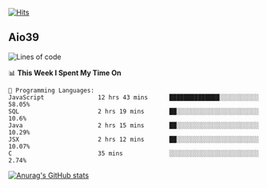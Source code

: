[![Hits](https://hits.seeyoufarm.com/api/count/incr/badge.svg?url=https%3A%2F%2Fgithub.com%2Faio39&count_bg=%2339C5BB&title_bg=%23555555&icon=&icon_color=%23E7E7E7&title=hits&edge_flat=false)](https://hits.seeyoufarm.com)

## Aio39

<!--START_SECTION:waka-->
![Lines of code](https://img.shields.io/badge/From%20Hello%20World%20I%27ve%20Written-304899%20lines%20of%20code-blue)

📊 **This Week I Spent My Time On** 

```text
💬 Programming Languages: 
JavaScript               12 hrs 43 mins      ██████████████░░░░░░░░░░░   58.05% 
SQL                      2 hrs 19 mins       ██░░░░░░░░░░░░░░░░░░░░░░░   10.6% 
Java                     2 hrs 15 mins       ██░░░░░░░░░░░░░░░░░░░░░░░   10.29% 
JSX                      2 hrs 12 mins       ██░░░░░░░░░░░░░░░░░░░░░░░   10.07% 
C                        35 mins             ░░░░░░░░░░░░░░░░░░░░░░░░░   2.74%

```


<!--END_SECTION:waka-->
[![Anurag's GitHub stats](https://github-readme-stats.vercel.app/api?username=aio39)](https://github.com/anuraghazra/github-readme-stats)

<!--
**aio39/aio39** is a ✨ _special_ ✨ repository because its `README.md` (this file) appears on your GitHub profile.

Here are some ideas to get you started:

- 🔭 I’m currently working on ...
- 🌱 I’m currently learning ...
- 👯 I’m looking to collaborate on ...
- 🤔 I’m looking for help with ...
- 💬 Ask me about ...
- 📫 How to reach me: ...
- 😄 Pronouns: ...
- ⚡ Fun fact: ...
-->
